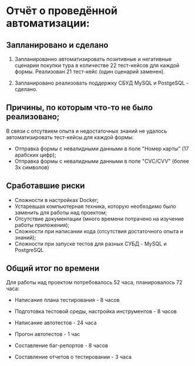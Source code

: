 # Отчёт о проведённой автоматизации:

## Запланировано и сделано
1. Запланированно автоматизировать позитивные и негативные сценарии покупки тура в количестве 22 тест-кейсов для каждой формы. Реализован 21 тест-кейс (один сценарий заменен).

2. Запланировано реализовать поддержку СБУД MySQL и PostgeSQL - сделано.

## Причины, по которым что-то не было реализовано;
В связи с отсутвием опыта и недостаточных знаний не удалось автоматизировать тест-кейсы для каждой формы:
- Отправка формы с невалидными данными в поле "Номер карты" (17 арабских цифр);
- Отправка формы с невалидными данными в поле "CVC/CVV" (более 3х символов)

## Сработавшие риски

- Сложности в настройках Docker;
- Устаревшая компьютерная техника, которую необходимо было заменить для работы над проектом;
- Отсутствие документации (много времени потрачено на изучение работы приложения);
- Сложности при написании кода (отсутствия достаточного опыта и знаний);
- Сложности при запуске тестов для разных СУБД - MySQL и PostgreSQL


## Общий итог по времени

Для работы над проектом потребовалось 52 часа, планировалось 72 часа: 

- Написание плана тестирования - 8 часов

- Подготовка тестовой среды, настройка инструментов - 8 часов

- Написание автотестов - 24 часа

- Прогон автотестов - 1 час

- Составление баг-репортов - 8 часов

- Составление отчетов о тестировании - 3 часа